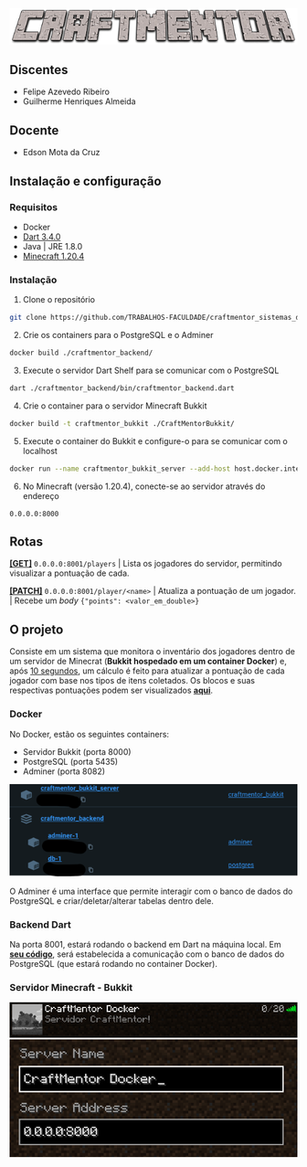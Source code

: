 <div align='center'>
    <img src='screenshots/craftmentor.png'>
</div>

## Discentes

- Felipe Azevedo Ribeiro
- Guilherme Henriques Almeida

## Docente

- Edson Mota da Cruz

## Instalação e configuração

### Requisitos

- Docker
- [Dart 3.4.0](https://dart.dev)
- Java | JRE 1.8.0
- [Minecraft 1.20.4](https://www.minecraft.net/pt-br)

### Instalação

1. Clone o repositório

```bash
git clone https://github.com/TRABALHOS-FACULDADE/craftmentor_sistemas_distribuidos.git
```

2. Crie os containers para o PostgreSQL e o Adminer

```bash
docker build ./craftmentor_backend/
```

3. Execute o servidor Dart Shelf para se comunicar com o PostgreSQL

```bash
dart ./craftmentor_backend/bin/craftmentor_backend.dart
```

4. Crie o container para o servidor Minecraft Bukkit

```bash
docker build -t craftmentor_bukkit ./CraftMentorBukkit/
```

5. Execute o container do Bukkit e configure-o para se comunicar com o localhost

```bash
docker run --name craftmentor_bukkit_server --add-host host.docker.internal:host-gateway -it -p 8000:8000 craftmentor_bukkit
```

6. No Minecraft (versão 1.20.4), conecte-se ao servidor através do endereço

```
0.0.0.0:8000
```

## Rotas

[**[GET]**](0.0.0.0:8001/players) `0.0.0.0:8001/players` | Lista os jogadores do servidor, permitindo visualizar a pontuação de cada.

[**[PATCH]**](0.0.0.0:8001/player/teste) `0.0.0.0:8001/player/<name>` | Atualiza a pontuação de um jogador. | Recebe um _body_ `{"points": <valor_em_double>}`

## O projeto

Consiste em um sistema que monitora o inventário dos jogadores dentro de um servidor de Minecrat (**Bukkit hospedado em um container Docker**) e, após <ins>10 segundos</ins>, um cálculo é feito para atualizar a pontuação de cada jogador com base nos tipos de itens coletados. Os blocos e suas respectivas pontuações podem ser visualizados [**aqui**](https://github.com/TRABALHOS-FACULDADE/craftmentor_sistemas_distribuidos/blob/main/CraftMentor/src/main/java/dev/feliperf/craftmentor/Presenter/Controllers/BlockRankingController.kt).

### Docker

No Docker, estão os seguintes containers:

- Servidor Bukkit (porta 8000)
- PostgreSQL (porta 5435)
- Adminer (porta 8082)

![](screenshots/1.png)

O Adminer é uma interface que permite interagir com o banco de dados do PostgreSQL e criar/deletar/alterar tabelas dentro dele.

### Backend Dart

Na porta 8001, estará rodando o backend em Dart na máquina local. Em [**seu código**](https://github.com/TRABALHOS-FACULDADE/craftmentor_sistemas_distribuidos/blob/main/craftmentor_backend/bin/craftmentor_backend.dart), será estabelecida a comunicação com o banco de dados do PostgreSQL (que estará rodando no container Docker).

### Servidor Minecraft - Bukkit

![](screenshots/server.png)
![](screenshots/ip.png)
